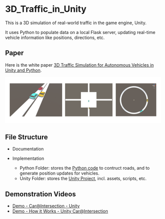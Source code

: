 # 3D_Traffic_in_Unity
This is a 3D simulation of real-world traffic in the game engine, Unity. 

It uses Python to populate data on a local Flask server, updating real-time vehicle information like positions, directions, etc.


## Paper
Here is the white paper [3D Traffic Simulation for Autonomous Vehicles in Unity and Python](./Documentation/Paper_3D_Traffic_Simulation.pdf).

![Traffic](Documentation/img/traff.png "Traffic")

<!---
## Flow of Work
![WorkFlow](Documentation/img/WorkFlow.png "WorkFlow")
-->

## File Structure
* Documentation

* Implementation
  * Python Folder: stores the [Python code](./Implementation/Python) to contruct roads, and to generate position updates for vehicles.
  * Unity Folder: stores the [Unity Project](./Implementation/Unity), incl. assets, scripts, etc.


 
  
## Demonstration Videos
* [Demo - Car@Intersection - Unity](https://www.youtube.com/watch?v=TViK7s2HJ-4 "Demo - Car@Intersection - Unity")
* [Demo - How it Works - Unity Car@Intersection](https://www.youtube.com/watch?v=anKKEzA4l4A&t=23s "Demo - How it Works - Unity Car@Intersection")




